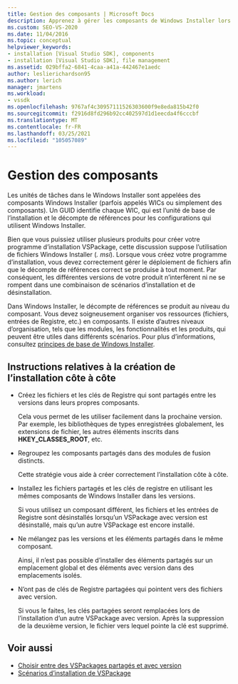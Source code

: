 ```yaml
---
title: Gestion des composants | Microsoft Docs
description: Apprenez à gérer les composants de Windows Installer lors de la création d’un programme d’installation VSPackage dans Visual Studio.
ms.custom: SEO-VS-2020
ms.date: 11/04/2016
ms.topic: conceptual
helpviewer_keywords:
- installation [Visual Studio SDK], components
- installation [Visual Studio SDK], file management
ms.assetid: 029bffa2-6841-4caa-a41a-442467e1aedc
author: leslierichardson95
ms.author: lerich
manager: jmartens
ms.workload:
- vssdk
ms.openlocfilehash: 9767af4c30957111526303600f9e8eda815b42f0
ms.sourcegitcommit: f2916d8fd296b92cc402597d1d1eecda4f6cccbf
ms.translationtype: MT
ms.contentlocale: fr-FR
ms.lasthandoff: 03/25/2021
ms.locfileid: "105057089"
---
```

# <a name="component-management"></a>Gestion des composants
Les unités de tâches dans le Windows Installer sont appelées des composants Windows Installer (parfois appelés WICs ou simplement des composants). Un GUID identifie chaque WIC, qui est l’unité de base de l’installation et le décompte de références pour les configurations qui utilisent Windows Installer.

 Bien que vous puissiez utiliser plusieurs produits pour créer votre programme d’installation VSPackage, cette discussion suppose l’utilisation de fichiers Windows Installer (*. msi*). Lorsque vous créez votre programme d’installation, vous devez correctement gérer le déploiement de fichiers afin que le décompte de références correct se produise à tout moment. Par conséquent, les différentes versions de votre produit n’interfèrent ni ne se rompent dans une combinaison de scénarios d’installation et de désinstallation.

 Dans Windows Installer, le décompte de références se produit au niveau du composant. Vous devez soigneusement organiser vos ressources (fichiers, entrées de Registre, etc.) en composants. Il existe d’autres niveaux d’organisation, tels que les modules, les fonctionnalités et les produits, qui peuvent être utiles dans différents scénarios. Pour plus d’informations, consultez [principes de base de Windows Installer](../../extensibility/internals/windows-installer-basics.md).

## <a name="guidelines-of-authoring-setup-for-side-by-side-installation"></a>Instructions relatives à la création de l’installation côte à côte

- Créez les fichiers et les clés de Registre qui sont partagés entre les versions dans leurs propres composants.

     Cela vous permet de les utiliser facilement dans la prochaine version. Par exemple, les bibliothèques de types enregistrées globalement, les extensions de fichier, les autres éléments inscrits dans **HKEY_CLASSES_ROOT**, etc.

- Regroupez les composants partagés dans des modules de fusion distincts.

     Cette stratégie vous aide à créer correctement l’installation côte à côte.

- Installez les fichiers partagés et les clés de registre en utilisant les mêmes composants de Windows Installer dans les versions.

     Si vous utilisez un composant différent, les fichiers et les entrées de Registre sont désinstallés lorsqu’un VSPackage avec version est désinstallé, mais qu’un autre VSPackage est encore installé.

- Ne mélangez pas les versions et les éléments partagés dans le même composant.

     Ainsi, il n’est pas possible d’installer des éléments partagés sur un emplacement global et des éléments avec version dans des emplacements isolés.

- N’ont pas de clés de Registre partagées qui pointent vers des fichiers avec version.

     Si vous le faites, les clés partagées seront remplacées lors de l’installation d’un autre VSPackage avec version. Après la suppression de la deuxième version, le fichier vers lequel pointe la clé est supprimé.

## <a name="see-also"></a>Voir aussi
- [Choisir entre des VSPackages partagés et avec version](../../extensibility/choosing-between-shared-and-versioned-vspackages.md)
- [Scénarios d’installation de VSPackage](../../extensibility/internals/vspackage-setup-scenarios.md)
